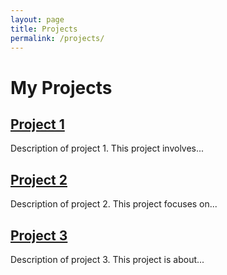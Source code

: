 ```yaml
---
layout: page
title: Projects
permalink: /projects/
---
```


# My Projects

## [Project 1](http://link-to-project1.com)
Description of project 1. This project involves...

## [Project 2](http://link-to-project2.com)
Description of project 2. This project focuses on...

## [Project 3](http://link-to-project3.com)
Description of project 3. This project is about...
